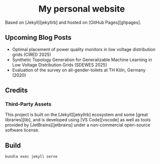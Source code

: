 <!-- markdownlint-disable-next-line -->
<div align="center">

  <!-- markdownlint-disable-next-line -->
  # My personal website
</div>

Based on [Jekyll][jekyllrb] and hosted on [GitHub Pages][ghpages].

## Upcoming Blog Posts

- Optimal placement of power quality monitors in low voltage distribution grids (CIRED 2025)
- Synthetic Topology Generation for Generalizable Machine Learning in Low Voltage Distribution Grids (SDEWES 2025)
- Evaluation of the survey on all-gender-toilets at TH Köln, Germany (2020)

## Credits

### Third-Party Assets

This project is built on the [Jekyll][jekyllrb] ecosystem and some [great libraries][lib], and is developed using [VS Code][vscode] as well as tools provided by [JetBrains][jetbrains] under a non-commercial open-source software license.


## Build

```bash
bundle exec jekyll serve
```

